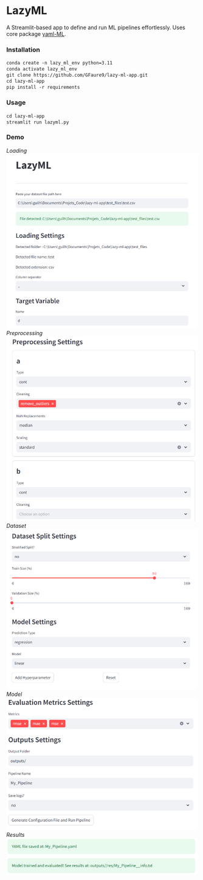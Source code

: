 # LazyML

A Streamlit-based app to define and run ML pipelines effortlessly.
Uses core package [yaml-ML](https://github.com/GFaure9/yaml-ML).

### Installation

````commandline
conda create -n lazy_ml_env python=3.11
conda activate lazy_ml_env
git clone https://github.com/GFaure9/lazy-ml-app.git
cd lazy-ml-app
pip install -r requirements
````

### Usage

```commandline
cd lazy-ml-app
streamlit run lazyml.py
```

### Demo

*Loading*
![img1](images/img1.png)
*Preprocessing*
![img2](images/img2.png)
*Dataset*
![img3](images/img3.png)
*Model*
![img4](images/img4.png)
*Results*
![img5](images/img5.png)